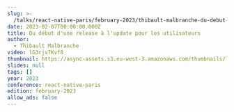 ```yaml
---
slug: >-
  /talks/react-native-paris/february-2023/thibault-malbranche-du-debut-dune-release-a-lupdate-pour-les-utilisateurs
date: 2023-02-07T00:00:00.000Z
title: Du début d'une release à l'update pour les utilisateurs
author:
  - Thibault Malbranche
video: lG3rjv7Kvf8
thumbnail: https://async-assets.s3.eu-west-3.amazonaws.com/thumbnails/lG3rjv7Kvf8.jpg
slides: null
tags: []
year: 2023
conference: react-native-paris
edition: february-2023
allow_ads: false
---
```

